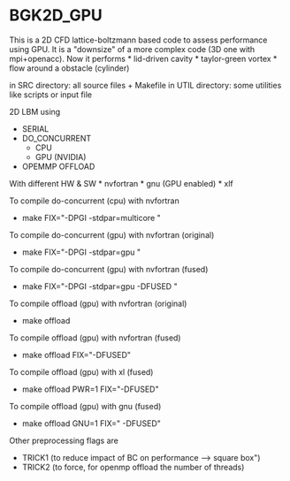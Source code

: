 # BGK2D_GPU


This is a 2D CFD lattice-boltzmann based code to assess performance using GPU.
It is a "downsize" of a more complex code (3D one with mpi+openacc). 
Now it performs
	* lid-driven cavity
	* taylor-green vortex
	* flow around a obstacle (cylinder)
	
in SRC directory: all source files + Makefile
in UTIL directory: some utilities like scripts or input file

	

2D LBM using
  * SERIAL
  * DO_CONCURRENT
  	* CPU 
	* GPU (NVIDIA)
  * OPEMMP OFFLOAD 

With different HW & SW
  	* nvfortran
	* gnu (GPU enabled)
	* xlf




To compile do-concurrent (cpu) with nvfortran
* make FIX="-DPGI -stdpar=multicore "

To compile do-concurrent (gpu) with nvfortran (original)
* make FIX="-DPGI -stdpar=gpu "

To compile do-concurrent (gpu) with nvfortran (fused)
* make FIX="-DPGI -stdpar=gpu -DFUSED "

To compile offload (gpu) with nvfortran (original)
*  make offload 

To compile offload (gpu) with nvfortran (fused)
* make offload FIX="-DFUSED" 

To compile offload (gpu) with xl (fused)
* make offload PWR=1 FIX="-DFUSED" 

To compile offload (gpu) with gnu (fused)
* make offload GNU=1 FIX=" -DFUSED" 


Other preprocessing flags are

* TRICK1 (to reduce impact of BC on performance --> square box")
* TRICK2 (to force, for openmp offload the number of threads)


